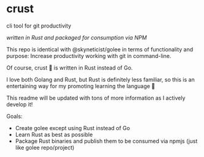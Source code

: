 # crust
cli tool for git productivity 

*written in Rust and packaged for consumption via NPM*

This repo is identical with @skyneticist/golee in terms of functionality and purpose: Increase productivity working with git in command-line.

Of course, crust 🍞 is written in Rust instead of Go. 

I love both Golang and Rust, but Rust is definitely less familiar, so this is an entertaining way for my promoting learning the language 🦀

This readme will be updated with tons of more information as I actively develop it!

Goals:
  
  - Create golee except using Rust instead of Go
  - Learn Rust as best as possible 
  - Package Rust binaries and publish them to be consumed via npmjs (just like golee repo/project)

